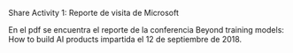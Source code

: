 Share Activity 1: Reporte de visita de Microsoft

En el pdf se encuentra el reporte de la conferencia Beyond training models: How to build AI products impartida el 12 de septiembre de 2018.
